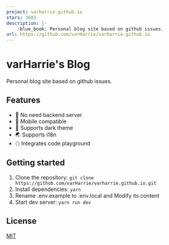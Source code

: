 ```yaml
---
project: varharrie.github.io
stars: 3683
description: |-
    :blue_book: Personal blog site based on github issues.
url: https://github.com/varHarrie/varharrie.github.io
---
```


# varHarrie's Blog

Personal blog site based on github issues.

## Features

- 💪 No need backend server
- 📱 Mobile compatible
- 🌙 Supports dark theme
- 🌏 Supports i18n
- ⚾︎ Integrates code playground

## Getting started

1. Clone the repository: `git clone https://github.com/varHarrie/varharrie.github.io.git`
2. Install dependencies: `yarn`
3. Rename .env.example to .env.local and Modify its content
4. Start dev server: `yarn run dev`

## License

[MIT](./LICENSE)

